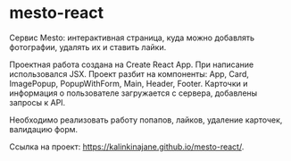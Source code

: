 # mesto-react
Сервис Mesto: интерактивная страница, куда можно добавлять фотографии, удалять их и ставить лайки.

Проектная работа создана на Create React App. При написание использовался JSX.
Проект разбит на компоненты:
App, Card, ImagePopup, PopupWithForm, Main, Header, Footer.
Карточки и информация о пользователе загружается с сервера, добавлены запросы к API.

Необходимо реализовать работу попапов, лайков, удаление карточек, валидацию форм.

Ссылка на проект: https://kalinkinajane.github.io/mesto-react/.
